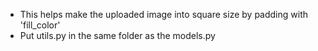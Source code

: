 
- This helps make the uploaded image into square size by padding with 'fill_color'
- Put utils.py in the same folder as the models.py

